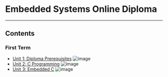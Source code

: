 
# Embedded Systems Online Diploma

---
## Contents

### First Term

- [Unit 1: Diploma Prerequisites](https://github.com/abdelrhmanatef87/Master_Embedded_Systems) ![image](https://progress-bar.dev/100/?title=No_Assignments&color=bababa)
- [Unit 2: C Programming](Unit_2_C_Programming) ![image](https://progress-bar.dev/100/)
- [Unit 3: Embedded C](Unit_3_Embedded_C) ![image](https://progress-bar.dev/33/)
